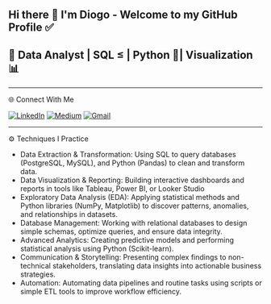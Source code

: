 ## Hi there 👋 I'm Diogo - Welcome to my GitHub Profile ✅


  ## 🚀 Data Analyst | SQL ≤ | Python 🐍| Visualization 📊

---

 🌐 Connect With Me
  
[![LinkedIn](https://img.shields.io/badge/LinkedIn-0077B5?style=for-the-badge&logo=linkedin&logoColor=white)](https://linkedin.com/in/dfranceschetti) 
[![Medium](https://img.shields.io/badge/Medium-12100E?style=for-the-badge&logo=medium&logoColor=white)](https://medium.com/@diogo.franceschetti)
[![Gmail](https://img.shields.io/badge/Gmail-D14836?style=for-the-badge&logo=gmail&logoColor=white)](mailto:diogo.franceschetti@gmail.com)

---
⚙️ Techniques I Practice
- Data Extraction & Transformation: Using SQL to query databases (PostgreSQL, MySQL), and Python (Pandas) to clean and transform data.
- Data Visualization & Reporting: Building interactive dashboards and reports in tools like Tableau, Power BI, or Looker Studio
- Exploratory Data Analysis (EDA): Applying statistical methods and Python libraries (NumPy, Matplotlib) to discover patterns, anomalies, and relationships in datasets.
- Database Management: Working with relational databases to design simple schemas, optimize queries, and ensure data integrity.
- Advanced Analytics: Creating predictive models and performing statistical analysis using Python (Scikit-learn).
- Communication & Storytelling: Presenting complex findings to non-technical stakeholders, translating data insights into actionable business strategies.
- Automation: Automating data pipelines and routine tasks using scripts or simple ETL tools to improve workflow efficiency.

  
<!--
**DiogoFranceschetti/DiogoFranceschetti** is a ✨ _special_ ✨ repository because its `README.md` (this file) appears on your GitHub profile.

- 🌱 I’m currently improving my SQL and Python codes! 🐍
- 👯 I’m looking to collaborate on ...
- 🤔 I’m looking for help with ...
- 💬 Ask me about ...
- 📫 How to reach me: ...
- 😄 Pronouns: ...
- ⚡ Fun fact: ...
-->
